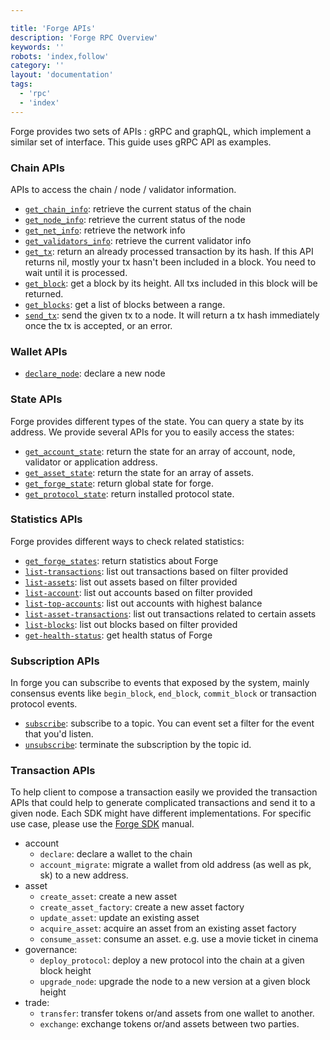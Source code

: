 ```yaml
---

title: 'Forge APIs'
description: 'Forge RPC Overview'
keywords: ''
robots: 'index,follow'
category: ''
layout: 'documentation'
tags:
  - 'rpc'
  - 'index'
---
```



Forge provides two sets of APIs : gRPC and graphQL, which implement a similar set of interface. This guide uses gRPC API as examples.

### Chain APIs

APIs to access the chain / node / validator information.

- [`get_chain_info`](chain#get-chain-info): retrieve the current status of the chain
- [`get_node_info`](chain#get-node-info): retrieve the current status of the node
- [`get_net_info`](chain#get-net-info): retrieve the network info
- [`get_validators_info`](chain#get-validators-info): retrieve the current validator info
- [`get_tx`](chain#get-tx): return an already processed transaction by its hash. If this API returns nil, mostly your tx hasn't been included in a block. You need to wait until it is processed.
- [`get_block`](chain#get-block): get a block by its height. All txs included in this block will be returned.
- [`get_blocks`](chain#get-blocks): get a list of blocks between a range.
- [`send_tx`](chain#send-tx): send the given tx to a node. It will return a tx hash immediately once the tx is accepted, or an error.

### Wallet APIs

- [`declare_node`](../../reference/rpc/wallet#declare-node): declare a new node

### State APIs

Forge provides different types of the state. You can query a state by its address. We provide several APIs for you to easily access the states:

- [`get_account_state`](state#get_account_state): return the state for an array of account, node, validator or application address.
- [`get_asset_state`](state#get_asset_state): return the state for an array of assets.
- [`get_forge_state`](state#get_forge_state): return global state for forge.
- [`get_protocol_state`](state#get_protocol_state): return installed protocol state.

### Statistics APIs

Forge provides different ways to check related statistics:

- [`get_forge_states`](stats#get-forge-stats): return statistics about Forge
- [`list-transactions`](stats#list-transactions): list out transactions based on filter provided
- [`list-assets`](stats#list-assets): list out assets based on filter provided
- [`list-account`](stats#list-account): list out accounts based on filter provided
- [`list-top-accounts`](stats#list-top-accounts): list out accounts with highest balance
- [`list-asset-transactions`](stats#list-asset-transactions): list out transactions related to certain assets
- [`list-blocks`](stats#list-blocks): list out blocks based on filter provided
- [`get-health-status`](stats#get-health-status): get health status of Forge

### Subscription APIs

In forge you can subscribe to events that exposed by the system, mainly consensus events like `begin_block`, `end_block`, `commit_block` or transaction protocol events.

- [`subscribe`](../../reference/rpc/event/#subscribe): subscribe to a topic. You can event set a filter for the event that you'd listen.
- [`unsubscribe`](../../reference/rpc/event/#unsubscribe): terminate the subscription by the topic id.


### Transaction APIs

To help client to compose a transaction easily we provided the transaction APIs that could help to generate complicated transactions and send it to a given node. Each SDK might have different implementations. For specific use case, please use the [Forge SDK](../../instruction/sdk) manual.


- account
  - `declare`: declare a wallet to the chain
  - `account_migrate`: migrate a wallet from old address (as well as pk, sk) to a new address.
- asset
  - `create_asset`: create a new asset
  - `create_asset_factory`: create a new asset factory
  - `update_asset`: update an existing asset
  - `acquire_asset`: acquire an asset from an existing asset factory
  - `consume_asset`: consume an asset. e.g. use a movie ticket in cinema
- governance:
  - `deploy_protocol`: deploy a new protocol into the chain at a given block height
  - `upgrade_node`: upgrade the node to a new version at a given block height
- trade:
  - `transfer`: transfer tokens or/and assets from one wallet to another.
  - `exchange`: exchange tokens or/and assets between two parties.
